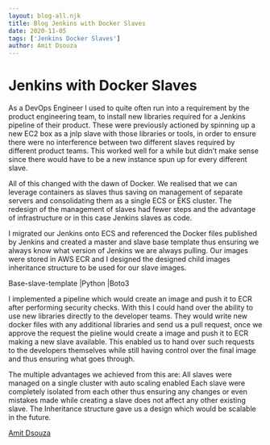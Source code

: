 ```yaml
---
layout: blog-all.njk
title: Blog Jenkins with Docker Slaves
date: 2020-11-05
tags: ['Jenkins Docker Slaves']
author: Amit Dsouza
---
```

# Jenkins with Docker Slaves
As a DevOps Engineer I used to quite often run into a requirement by the product engineering team, to install new libraries required for a Jenkins pipeline of their product. These were previously actioned by spinning up a new EC2 box as a jnlp slave with those libraries or tools, in order to ensure there were no interference between two different slaves required by different product teams. This worked well for a while but didn’t make sense since there would have to be a new instance spun up for every different slave. 

All of this changed with the dawn of Docker. We realised that we can leverage containers as slaves thus saving on management of separate servers and consolidating them as a single ECS or EKS cluster. The redesign of the management of slaves had fewer steps and the advantage of infrastructure or in this case Jenkins slaves as code. 

I migrated our Jenkins onto ECS and referenced the Docker files published by Jenkins and created a master and slave base template thus ensuring we always know what version of Jenkins we are always pulling. Our images were stored in AWS ECR and I designed the designed child images inheritance structure to be used for our slave images.
 
Base-slave-template
	  |Python
           |Boto3

I implemented a pipeline which would create an image and push it to ECR after performing security checks. 
With this I could hand over the ability to use new libraries directly to the developer teams.
They would write new docker files with any additional libraries and send us a pull request, once we approve the request the pieline would create a image and push it to ECR making a new slave available. This enabled us to hand over such requests to the developers themselves while still having control over the final image and thus ensuring what goes through.  

The multiple advantages we achieved from this are:
All slaves were managed on a single cluster with auto scaling enabled
Each slave were completely isolated from each other thus ensuring any changes or even mistakes made while creating a slave does not affect any other existing slave.
The Inheritance structure gave us a design which would be scalable in the future.

[Amit Dsouza](https://www.linkedin.com/in/amit-dsouza/)